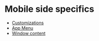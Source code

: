 # Mobile side specifics

* [Customizations](/EE7-2-3-Customizations.md)
* [App Menu](/EE7-2-4-App-Menu.md)
* [Window content](/EE7-2-5-Window-content.md)



